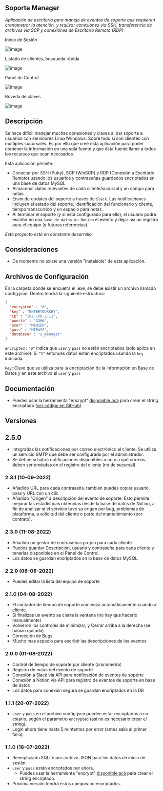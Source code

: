 ## Soporte Manager
*Aplicación de escritorio para manejo de eventos de soporte que requieren cronometrar la atención, y realizar conexiones via SSH, transferencia de archivos via SCP y conexiónes de Escritorio Remoto (RDP)*

Inicio de Sesión

![image](https://user-images.githubusercontent.com/85537653/184450629-f51d652c-57bf-4d82-b761-c12586bad61c.png)

Listado de clientes, busqueda rápida

![image](https://user-images.githubusercontent.com/85537653/184450681-82d5998d-5273-44a8-9d2d-49ee708a85d2.png)

Panel de Control

![image](https://user-images.githubusercontent.com/85537653/184450717-84ce4d78-8b0a-4db5-8e7c-7ae495859a1e.png)

Bóveda de claves

![image](https://user-images.githubusercontent.com/85537653/184451558-67b54886-bd70-4607-9637-fa6922909c47.png)

## Descripción
Se hace dificil manejar muchas conexiones y claves al dar soporte a usuarios con servidores Linux/Windows. Sobre todo si son clientes con multiples sucursales.
Es por ello que creé esta aplicación para poder contener la información en una sola fuente y que ésta fuente llame a todos los recursos que sean necesarios.

Esta aplicación permite:

- Conectar por SSH (Putty), SCP (WinSCP) y RDP (Conexión a Escritorio Remoto) usando los usuarios y contraseñas guardados encriptados en una base de datos MySQL
- Almacenar datos relevantes de cada cliente/sucursal y un campo para notas.
- Envío de updates del soporte a través de `Slack`. Las notificaciones incluyen el estado del soporte, identificación del funcionario y cliente, tiempo transcurrido y un espacio para notas.
- Al terminar el soporte (y si está configurado para ello), el usuario podrá escribir en una `base de datos de Notion` el evento y dejar así un registro para el equipo (y futuras referencias).

_Este proyecto está en constante desarrollo_


## Consideraciones
- De momento no existe una versión "instalable" de esta aplicación.

## Archivos de Configuración
En la carpeta donde se encuetra el .exe, se debe existir un archivo llamado config.json. Dentro tendrá la siguiente estructura:
```json
{
  "encrypted" : "0",
  "key" : "ENTERYOURKEY",
  "ip" : "192.168.2.11",
  "puerto" : "3306",
  "user" : "MIUSER",
  "pass" : "MIPASS",
  "database" : "s_manager"
}
```
`encripted` : `"0"` indica que `user` y `pass` no están encriptados (solo aplica en este archivo). Si `"1"` entonces datos están encriptados usando la `key` indicada.

`key`: Clave que se utiliza para la encriptación de la información en Base de Datos y en este archivo el `user` y `pass`

## Documentación
- Puedes usar la herramienta "encrypt" [disponible acá](https://github.com/EricConchaParra/encrypt/releases/download/Stable/Encriptador.exe) para crear el string encriptado ([ver código en GitHub](https://github.com/EricConchaParra/encrypt))

## Versiones
## 2.5.0
- Integradas las notificaciones por correo electrónico al cliente. Se utiliza un servicio SMTP que debe ser configurado por el administrador.
- Se define si habrá notificaciones disponibles o no y a qué correos deben ser enviadas en el registro del cliente (no de sucursal).

### 2.3.1 (10-09-2022)
- Añadido URL para cada contraseña, también puedes copiar usuario, pass y URL con un clic.
- Añadido "Origen" a descripción del evento de soporte. Ésto permite mejorar las estadísticas obtenidas desde la base de datos de Notion, a fin de analizar si el servicio tuvo su origen por bug, problemas de plataforma, a solicitud del cliente o parte del mantenimiento (por contrato).

### 2.3.0 (11-08-2022)
- Añadido un gestor de contraseñas propio para cada cliente.
- Puedes guardar Descripción, usuario y contraseña para cada cliente y tenerlas disponibles
en el Panel de Control. 
- Los datos se guardan encriptados en la base de datos MySQL.

### 2.2.0 (08-08-2022)
- Puedes editar la lista del equipo de soporte

### 2.1.0 (04-08-2022)
- El contador de tiempo de soporte comienza automáticamente cuando al cliente.
- Si finalizas un evento se cierra la ventana (no hay que hacerlo manualmente)
- Volvieron los controles de minimizar, y Cerrar arriba a la derecha (se habían quitado)
- Corrección de Bugs
- Mucho mas espacio para escribir las descripciones de los eventos

### 2.0.0 (01-08-2022)
- Control de tiempo de soporte por cliente (cronómetro)
- Registro de notas del evento de soporte
- Conexión a Slack via API para notificación de eventos de soporte
- Conexión a Notion via API para registro de eventos de soporte en base de datos
- Los datos para conexión segura se guardan encriptados en la DB
### 1.1.1 (20-07-2022)
- `user` y `pass` en el archivo config.json pueden estar encriptados o no estarlo, según el parámetro `encrypted` (asi no es necesario crear el string).
- Login ahora tiene hasta 5 reintentos por error (antes salía al primer fallo).
### 1.1.0 (18-07-2022)
- Reemplazado SQLite por archivo JSON para los datos de inicio de sesión.
- `user` y `pass` están encriptados por ahora.
    - Puedes usar la herramienta "encrypt" [disponible acá](https://github.com/EricConchaParra/encrypt/releases/download/Stable/Encriptador.exe) para crear el string encriptado.
- Próxima versión tendrá estos campos no encriptados.
